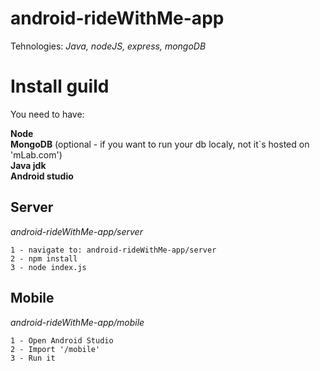 # android-rideWithMe-app
Tehnologies: *Java, nodeJS, express, mongoDB*

# Install guild

You need to have:

**Node**  
**MongoDB** (optional - if you want to run your db localy, not it`s hosted on 'mLab.com')  
**Java jdk**  
**Android studio**  


## Server
*android-rideWithMe-app/server*
```
1 - navigate to: android-rideWithMe-app/server
2 - npm install
3 - node index.js
```

## Mobile
*android-rideWithMe-app/mobile*
```
1 - Open Android Studio
2 - Import '/mobile'
3 - Run it
```
